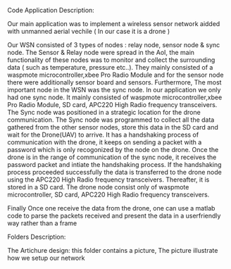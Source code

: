 Code Application Description:


 Our main application was to implement a wireless sensor network aidded with unmanned aerial vechile ( In our case it is a drone )

Our WSN consisted of 3 types of nodes : relay node, sensor node & sync node. The Sensor & Relay node were spread in the AoI, the main functionality of these nodes was to monitor and collect the surrounding data ( such as temperature, pressure etc..). They mainly consisted of a waspmote microcontroller,xbee Pro Radio Module and for the sensor node there were additionally sensor board and sensors. 
Furthermore, The most important node in the WSN was the sync node. In our application we only had one sync node. It mainly consisted of waspmote microcontroller,xbee Pro Radio Module, SD card, APC220 High Radio frequency transceivers. The Sync node was positioned in a strategic location for the drone communication. The Sync node was programmed to collect all the data gathered from the other sensor nodes, store this data in the SD card and wait for the Drone(UAV) to arrive. It has a handshaking process of communication with the drone, it keeps on sending a packet with a password which is only recogonized by the node on the drone. Once the drone is in the range of communication of the sync node, it receives the password packet and intiate the handshaking process. If the handshaking process proceeded successfully the data is transferred to the drone node using the  APC220 High Radio frequency transceivers. Thereafter,  it is stored in a SD card. The drone node consist only of waspmote microcontroller, SD card, APC220 High Radio frequency transceivers. 

Finally Once one receive the data from the drone,  one can use a matlab code to parse the packets received and present the data in a userfriendly way rather than a frame 


Folders Description:

The Artichure design: this folder contains a picture, The picture illustrate how we setup our network
